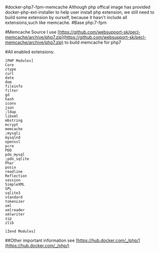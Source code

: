 #docker-php7-fpm-memcache
  Although php offical image has provided docker-php-ext-installer to help user install php extension, we still need to build some extension by ourself, because it hasn't include all extensions,such like memcache.
#Base 
  php:7-fpm
  
#Memcache Source
  I use [https://github.com/websupport-sk/pecl-memcache/archive/php7.zip](https://github.com/websupport-sk/pecl-memcache/archive/php7.zip) to build memcache for php7

#All enabled extensions:

	[PHP Modules]
  	Core
  	ctype
  	curl
  	date
  	dom
	fileinfo
	filter
	gd
	hash
	iconv
	json
	;ldap
	libxml
	mbstring
	mcrypt
	memcache
	;mysqli
	mysqlnd
	openssl
	pcre
	PDO
	pdo_mysql
	;pdo_sqlite
	Phar
	posix
	readline
	Reflection
	session
	SimpleXML
	SPL
	sqlite3
	standard
	tokenizer
	xml
	xmlreader
	xmlwriter
	zip
	zlib
	
	[Zend Modules]
##Other important information
see [https://hub.docker.com/_/php/](https://hub.docker.com/_/php/)
